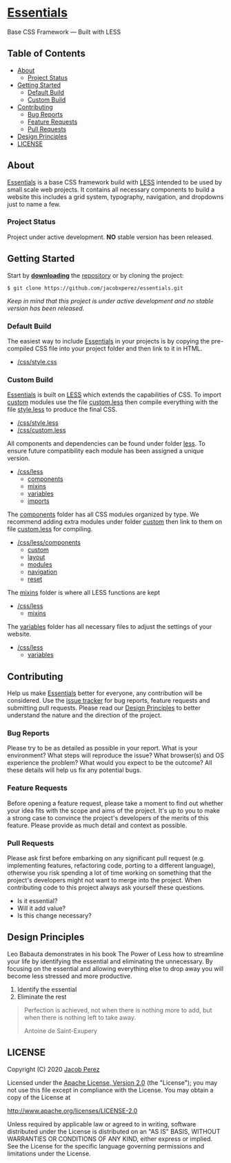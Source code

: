 # [Essentials](https://jacobxperez.github.io/essentials/)

Base CSS Framework — Built with LESS

## Table of Contents

* [About](#about)
    * [Project Status](#project-status)
* [Getting Started](#getting-started)
    * [Default Build](#default-build)
    * [Custom Build](#custom-build)
* [Contributing](#contributing)
    * [Bug Reports](#bug-reports)
    * [Feature Requests](#feature-requests)
    * [Pull Requests](#pull-requests)
* [Design Principles](#design-principles)
* [LICENSE](#license)

## About

[Essentials](https://jacobxperez.github.io/essentials/) is a base CSS framework build with [LESS](http://lesscss.org/) intended to be used by small scale web projects. It contains all necessary components to build a website this includes a grid system, typography, navigation, and dropdowns just to name a few.

### Project Status

Project under active development. **NO** stable version has been released.

## Getting Started

Start by **[downloading](https://github.com/jacobxperez/essentials/archive/master.zip)** the [repository](https://github.com/jacobxperez/essentials) or by cloning the project:

    $ git clone https://github.com/jacobxperez/essentials.git

*Keep in mind that this project is under active development and no stable version has been released.*

### Default Build

The easiest way to include [Essentials](https://jacobxperez.github.io/essentials/) in your projects is by copying the pre-compiled CSS file into your project folder and then link to it in HTML.

* [/css/style.css](https://github.com/jacobxperez/essentials/blob/master/css/style.css)

### Custom Build

[Essentials](https://jacobxperez.github.io/essentials/) is built on [LESS](http://lesscss.org/) which extends the capabilities of CSS. To import [custom](https://github.com/jacobxperez/essentials/tree/master/css/less/components/custom) modules use the file [custom.less](https://github.com/jacobxperez/essentials/blob/master/css/custom.less) then compile everything with the file [style.less](https://github.com/jacobxperez/essentials/blob/master/css/style.less) to produce the final CSS.

* [/css/style.less](https://github.com/jacobxperez/essentials/blob/master/css/style.less)
* [/css/custom.less](https://github.com/jacobxperez/essentials/blob/master/css/custom.less)

All components and dependencies can be found under folder [less](https://github.com/jacobxperez/essentials/tree/master/css/less). To ensure future compatibility each module has been assigned a unique version.

* [/css/less](https://github.com/jacobxperez/essentials/tree/master/css/less)
    * [components](https://github.com/jacobxperez/essentials/tree/master/css/less/components)
    * [mixins](https://github.com/jacobxperez/essentials/tree/master/css/less/mixins)
    * [variables](https://github.com/jacobxperez/essentials/tree/master/css/less/variables)
    * [imports](https://github.com/jacobxperez/essentials/tree/master/css/less/imports)

The [components](https://github.com/jacobxperez/essentials/tree/master/css/less/components) folder has all CSS modules organized by type. We recommend adding extra modules under folder [custom](https://github.com/jacobxperez/essentials/tree/master/css/less/components/custom) then link to them on file [custom.less](https://github.com/jacobxperez/essentials/blob/master/css/custom.less) for compiling.

* [/css/less/components](https://github.com/jacobxperez/essentials/tree/master/css/less/components)
    * [custom](https://github.com/jacobxperez/essentials/tree/master/css/less/components/custom)
    * [layout](https://github.com/jacobxperez/essentials/tree/master/css/less/components/layout)
    * [modules](https://github.com/jacobxperez/essentials/tree/master/css/less/components/modules)
    * [navigation](https://github.com/jacobxperez/essentials/tree/master/css/less/components/navigation)
    * [reset](https://github.com/jacobxperez/essentials/tree/master/css/less/components/reset)

The [mixins](https://github.com/jacobxperez/essentials/tree/master/css/less/mixins) folder is where all LESS functions are kept

* [/css/less](https://github.com/jacobxperez/essentials/tree/master/css/less)
    * [mixins](https://github.com/jacobxperez/essentials/tree/master/css/less/mixins)

The [variables](https://github.com/jacobxperez/essentials/tree/master/css/less/variables) folder has all necessary files to adjust the settings of your website.

* [/css/less](https://github.com/jacobxperez/essentials/tree/master/css/less)
    * [variables](https://github.com/jacobxperez/essentials/tree/master/css/less/variables)

## Contributing

Help us make [Essentials](https://jacobxperez.github.io/essentials/) better for everyone, any contribution will be considered. Use the [issue tracker](https://github.com/jacobxperez/essentials/issues) for bug reports, feature requests and submitting pull requests. Please read our [Design Principles](#design-principles) to better understand the nature and the direction of the project.

### Bug Reports

Please try to be as detailed as possible in your report. What is your environment? What steps will reproduce the issue? What browser(s) and OS experience the problem? What would you expect to be the outcome? All these details will help us fix any potential bugs.

### Feature Requests

Before opening a feature request, please take a moment to find out whether your idea fits with the scope and aims of the project. It's up to you to make a strong case to convince the project's developers of the merits of this feature. Please provide as much detail and context as possible.

### Pull Requests

Please ask first before embarking on any significant pull request (e.g. implementing features, refactoring code, porting to a different language), otherwise you risk spending a lot of time working on something that the project's developers might not want to merge into the project. When contributing code to this project always ask yourself these questions.

* Is it essential?
* Will it add value?
* Is this change necessary?

## Design Principles

Leo Babauta demonstrates in his book The Power of Less how to streamline your life by identifying the essential and eliminating the unnecessary. By focusing on the essential and allowing everything else to drop away you will become less stressed and more productive.

1. Identify the essential
2. Eliminate the rest

> Perfection is achieved, not when there is nothing more to add, but when there is nothing left to take away.
>
> Antoine de Saint-Exupery

## LICENSE

Copyright (C) 2020 [Jacob Perez](https://github.com/jacobxperez)

Licensed under the [Apache License, Version 2.0](http://www.apache.org/licenses/LICENSE-2.0) (the "License");
you may not use this file except in compliance with the License.
You may obtain a copy of the License at

http://www.apache.org/licenses/LICENSE-2.0

Unless required by applicable law or agreed to in writing, software
distributed under the License is distributed on an "AS IS" BASIS,
WITHOUT WARRANTIES OR CONDITIONS OF ANY KIND, either express or implied.
See the License for the specific language governing permissions and
limitations under the License.
